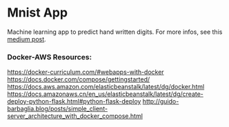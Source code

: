 # Mnist App

Machine learning app to predict hand written digits.
For more infos, see this <a href="https://medium.com/@rhome/deep-learning-web-app-63904aea7a4e" >medium post</a>.

### Docker-AWS Resources: 

https://docker-curriculum.com/#webapps-with-docker
https://docs.docker.com/compose/gettingstarted/
https://docs.aws.amazon.com/elasticbeanstalk/latest/dg/docker.html
https://docs.amazonaws.cn/en_us/elasticbeanstalk/latest/dg/create-deploy-python-flask.html#python-flask-deploy
http://guido-barbaglia.blog/posts/simple_client-server_architecture_with_docker_compose.html
